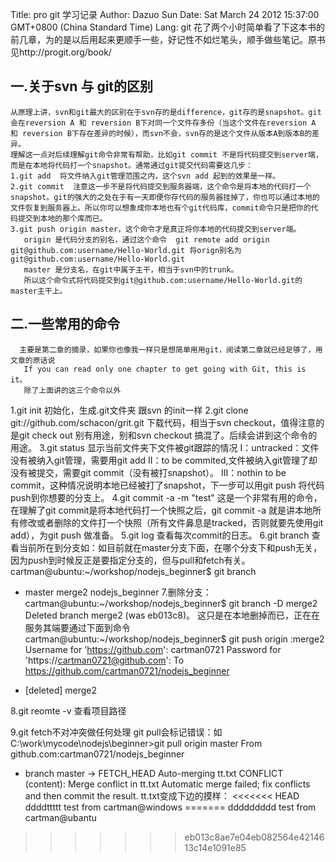 Title: pro git 学习记录
Author: Dazuo Sun
Date: Sat March 24 2012 15:37:00 GMT+0800 (China Standard Time)
Lang: git
 花了两个小时简单看了下这本书的前几章，为的是以后用起来更顺手一些，好记性不如烂笔头，顺手做些笔记。原书见http://progit.org/book/
## 一.关于svn 与 git的区别
    从原理上讲，svn和git最大的区别在于svn存的是difference，git存的是snapshot。git会在reversion A 和 reversion B下对同一个文件存多份（当这个文件在reversion A 和 reversion B下存在差异的时候），而svn不会，svn存的是这个文件从版本A到版本B的差异。
    理解这一点对后续理解git命令非常有帮助，比如git commit 不是将代码提交到server端，而是在本地将代码打一个snapshot。通常通过git提交代码需要这几步：
    1.git add  将文件纳入git管理范围之内，这个svn add 起到的效果是一样。
    2.git commit  注意这一步不是将代码提交到服务器端，这个命令是将本地的代码打一个snapshot。git的强大的之处在于有一天即便你存代码的服务器挂掉了，你也可以通过本地的文件恢复到服务器上。所以你可以想象成你本地也有个git代码库，commit命令只是把你的代码提交到本地的那个库而已。
    3.git push origin master，这个命令才是真正将你本地的代码提交到server端。
       origin 是代码分支的别名，通过这个命令  git remote add origin git@github.com:username/Hello-World.git 将orign别名为git@github.com:username/Hello-World.git
       master 是分支名，在git中属于主干，相当于svn中的trunk。
       所以这个命令式将代码提交到git@github.com:username/Hello-World.git的master主干上。
## 二.一些常用的命令
      主要是第二章的摘录，如果你也像我一样只是想简单用用git，阅读第二章就已经足够了，用文章的原话说
       If you can read only one chapter to get going with Git, this is it。
       除了上面讲的这三个命令以外
1.git init 初始化，生成.git文件夹 跟svn 的init一样
2.git clone git://github.com/schacon/grit.git 下载代码，相当于svn checkout，值得注意的是git check out 别有用途，别和svn checkout 搞混了。后续会讲到这个命令的用途。
3.git status 显示当前文件夹下文件被git跟踪的情况
I：untracked：文件没有被纳入git管理，需要用git add
II：to be commited,文件被纳入git管理了却没有被提交，需要git commit（没有被打snapshot）。
III：nothin to be commit，这种情况说明本地已经被打了snapshot，下一步可以用git push 将代码push到你想要的分支上。
4.git commit -a -m "test" 这是一个非常有用的命令，在理解了git commit是将本地代码打一个快照之后，git commit -a 就是讲本地所有修改或者删除的文件打一个快照（所有文件鼻息是tracked，否则就要先使用git add），为git push 做准备。
5.git log 查看每次commit的日志。
6.git branch 查看当前所在到分支如：如目前就在master分支下面，在哪个分支下和push无关，因为push到时候反正是要指定分支的，但与pull和fetch有关。
cartman@ubuntu:~/workshop/nodejs_beginner$ git branch
* master
merge2
nodejs_beginner
7.删除分支：
cartman@ubuntu:~/workshop/nodejs_beginner$ git branch -D merge2
Deleted branch merge2 (was eb013c8)。
这只是在本地删掉而已，正在在服务其端要通过下面到命令
cartman@ubuntu:~/workshop/nodejs_beginner$ git push origin :merge2
Username for 'https://github.com': cartman0721
Password for 'https://cartman0721@github.com':
To https://github.com/cartman0721/nodejs_beginner
- [deleted] merge2

8.git reomte -v 查看项目路径

9.git fetch不对冲突做任何处理
 git pull会标记错误：如
C:\work\mycode\nodejs\beginner>git pull origin master
From github.com:cartman0721/nodejs_beginner
* branch            master     -> FETCH_HEAD
Auto-merging tt.txt
CONFLICT (content): Merge conflict in tt.txt
Automatic merge failed; fix conflicts and then commit the result.
tt.txt变成下边的摸样：
<<<<<<< HEAD
ddddttttt
test from cartman@windows
=======
ddddddddd
test from cartman@ubantu
>>>>>>> eb013c8ae7e04eb082564e4214613c14e1091e85

